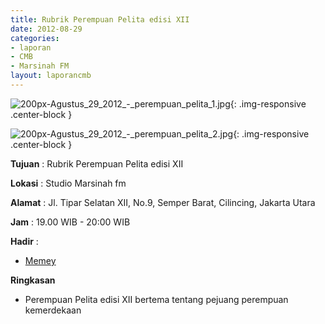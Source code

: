 ```yaml
---
title: Rubrik Perempuan Pelita edisi XII
date: 2012-08-29
categories:
- laporan
- CMB
- Marsinah FM
layout: laporancmb
---
```


![200px-Agustus_29_2012_-_perempuan_pelita_1.jpg](/uploads/200px-Agustus_29_2012_-_perempuan_pelita_1.jpg){: .img-responsive .center-block }

![200px-Agustus_29_2012_-_perempuan_pelita_2.jpg](/uploads/200px-Agustus_29_2012_-_perempuan_pelita_2.jpg){: .img-responsive .center-block }


**Tujuan** : Rubrik Perempuan Pelita edisi XII 

**Lokasi** : Studio Marsinah fm 

**Alamat** : Jl. Tipar Selatan XII, No.9, Semper Barat, Cilincing, Jakarta Utara 

**Jam** : 19.00 WIB - 20:00 WIB 

**Hadir** :
* [Memey](http://wiki.ciptamedia.org/wiki/Memey)

**Ringkasan**  
* Perempuan Pelita edisi XII bertema tentang pejuang perempuan kemerdekaan
